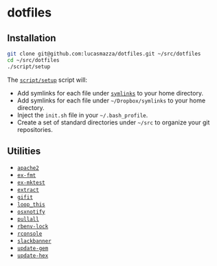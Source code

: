 # dotfiles

## Installation

```sh
git clone git@github.com:lucasmazza/dotfiles.git ~/src/dotfiles
cd ~/src/dotfiles
./script/setup
```

The [`script/setup`](script/setup) script will:

* Add symlinks for each file under [`symlinks`](symlinks) to your home directory.
* Add symlinks for each file under `~/Dropbox/symlinks` to your home directory.
* Inject the `init.sh` file in your `~/.bash_profile`.
* Create a set of standard directories under `~/src` to organize your git repositories.

## Utilities

* [`apache2`](bin/apache2)
* [`ex-fmt`](bin/ex-fmt)
* [`ex-mktest`](bin/ex-mktest)
* [`extract`](bin/extract)
* [`gifit`](bin/gifit)
* [`loop_this`](bin/loop_this)
* [`osxnotify`](bin/osxnotify)
* [`pullall`](bin/pullall)
* [`rbenv-lock`](bin/rbenv-lock)
* [`rconsole`](bin/rconsole)
* [`slackbanner`](bin/slackbanner)
* [`update-gem`](bin/update-gem)
* [`update-hex`](bin/update-hex)
